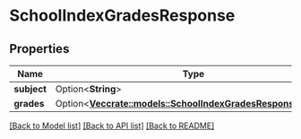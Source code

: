 # SchoolIndexGradesResponse

## Properties

Name | Type | Description | Notes
------------ | ------------- | ------------- | -------------
**subject** | Option<**String**> |  | [optional]
**grades** | Option<[**Vec<crate::models::SchoolIndexGradesResponseGrade>**](SchoolIndexGradesResponseGrade.md)> |  | [optional]

[[Back to Model list]](../README.md#documentation-for-models) [[Back to API list]](../README.md#documentation-for-api-endpoints) [[Back to README]](../README.md)


